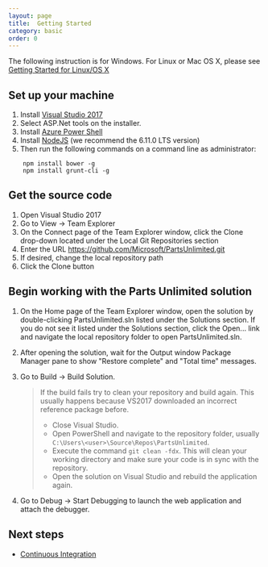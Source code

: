 ```yaml
---
layout: page
title:  Getting Started
category: basic
order: 0
---
```




The following instruction is for Windows. For Linux or Mac OS X, please see
[Getting Started for Linux/OS X](GettingStartedLinuxOSX)


## Set up your machine ##
1. Install [Visual Studio 2017](http://go.microsoft.com/fwlink/?LinkId=517106)
2. Select ASP.Net tools on the installer.
3. Install [Azure Power Shell](https://docs.microsoft.com/en-us/powershell/azure/install-azurerm-ps?view=azurermps-4.1.0)
4. Install [NodeJS](https://nodejs.org/en/) (we recommend the 6.11.0 LTS version)
5. Then run the following commands on a command line as administrator:
```
    npm install bower -g
    npm install grunt-cli -g
```



## Get the source code ##
1. Open Visual Studio 2017
2. Go to View -> Team Explorer
3. On the Connect page of the Team Explorer window, click the Clone drop-down located under the Local Git Repositories section
4. Enter the URL https://github.com/Microsoft/PartsUnlimited.git
5. If desired, change the local repository path
6. Click the Clone button

## Begin working with the Parts Unlimited solution ##
1. On the Home page of the Team Explorer window, open the solution by double-clicking PartsUnlimited.sln listed under the Solutions section.  If you do not see it listed under the Solutions section, click the Open... link and navigate the local repository folder to open PartsUnlimited.sln.
2. After opening the solution, wait for the Output window Package Manager pane to show "Restore complete" and "Total time" messages.
3. Go to Build -> Build Solution.

    > If the build fails try to clean your repository and build again. This usually happens because VS2017 downloaded an incorrect reference package before.
    > - Close Visual Studio.
    > - Open PowerShell and navigate to the repository folder, usually `C:\Users\<user>\Source\Repos\PartsUnlimited`.
    > - Execute the command `git clean -fdx`. This will clean your working directory and make sure your code is in sync with the repository.
    > - Open the solution on Visual Studio and rebuild the application again.

4. Go to Debug -> Start Debugging to launch the web application and attach the debugger.

## Next steps

- [Continuous Integration](ci)



